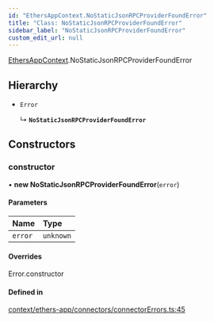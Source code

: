```yaml
---
id: "EthersAppContext.NoStaticJsonRPCProviderFoundError"
title: "Class: NoStaticJsonRPCProviderFoundError"
sidebar_label: "NoStaticJsonRPCProviderFoundError"
custom_edit_url: null
---
```


[EthersAppContext](../modules/EthersAppContext.md).NoStaticJsonRPCProviderFoundError

## Hierarchy

- `Error`

  ↳ **`NoStaticJsonRPCProviderFoundError`**

## Constructors

### constructor

• **new NoStaticJsonRPCProviderFoundError**(`error`)

#### Parameters

| Name | Type |
| :------ | :------ |
| `error` | `unknown` |

#### Overrides

Error.constructor

#### Defined in

[context/ethers-app/connectors/connectorErrors.ts:45](https://github.com/scaffold-eth/eth-hooks/blob/b87fb84/src/context/ethers-app/connectors/connectorErrors.ts#L45)
